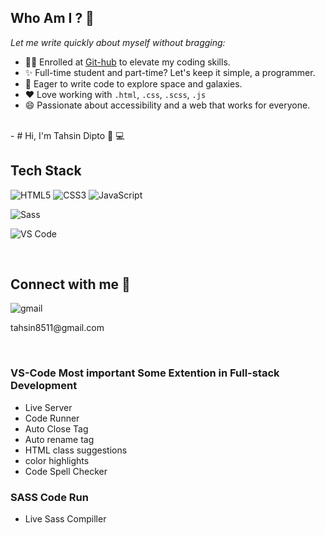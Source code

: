 ## Who Am I ? 🤔
 _Let me write quickly about myself without bragging:_
- 👩‍🎓 Enrolled at [Git-hub](https://github.com/TahsinDipto) to elevate my coding skills.
- ✨ Full-time student and part-time? Let's keep it simple, a programmer.
- 🚀 Eager to write code to explore space and galaxies.
- ❤ Love working with `.html`, `.css`, `.scss`, `.js`
- 😄 Passionate about accessibility and a web that works for everyone.

</br>
- # Hi, I'm Tahsin Dipto 👋 💻


## Tech Stack
![HTML5](https://img.shields.io/badge/-HTML5-%23E44D27?style=flat-square&logo=html5&logoColor=ffffff)
![CSS3](https://img.shields.io/badge/-CSS3-%231572B6?style=flat-square&logo=css3)
![JavaScript](https://img.shields.io/badge/-JavaScript-%23F7DF1C?style=flat-square&logo=javascript&logoColor=000000&labelColor=%23F7DF1C&color=%23FFCE5A)

![Sass](https://img.shields.io/badge/-Sass-%23CC6699?style=flat-square&logo=sass&logoColor=ffffff)

![VS Code](https://img.shields.io/badge/-VSCode-%23007ACC?style=flat-square&logo=visual-studio-code)

</br>



## Connect with me 🤝

<div><img src='https://img.shields.io/badge/Gmail-D14836?style=for-the-badge&logo=gmail&logoColor=white' alt="gmail" /></>
<p>tahsin8511@gmail.com</p>

</br>


### VS-Code Most important Some Extention in Full-stack Development 
- Live Server
- Code Runner
- Auto Close Tag
- Auto rename tag
- HTML class suggestions
- color highlights 
- Code Spell Checker
### SASS Code Run
- Live Sass Compiller 
